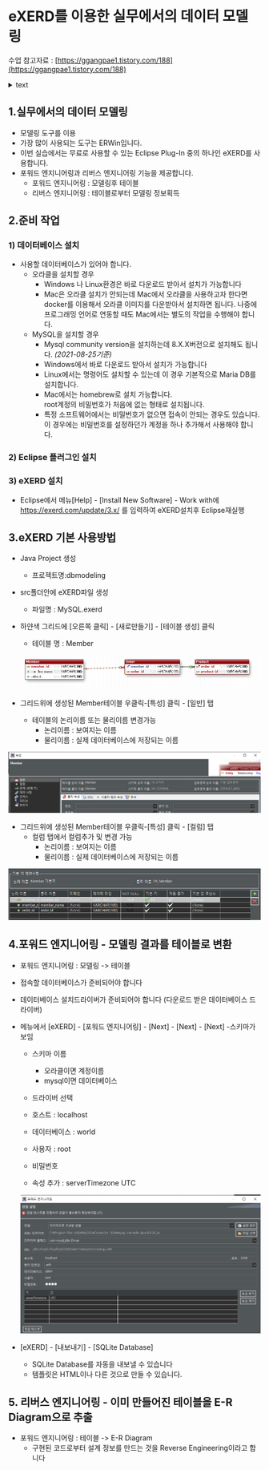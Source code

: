 # eXERD를 이용한 실무에서의 데이터 모델링

수업 참고자료 : [https://ggangpae1.tistory.com/188](https://ggangpae1.tistory.com/188)

<style>
    summary.tgg {
      color: #1c87c9;
    }
</style>

<details>
  <summary><span id='tgg'>text</span></summary>
<div markdown="1" style="color:red" >

```python
from flask import Flask, request, render_template
# model.py 임포트
import model
```

</div>
</details>

## 1.실무에서의 데이터 모델링
- 모델링 도구를 이용
- 가장 많이 사용되는 도구는 ERWin입니다.
- 이번 실습에서는 무료로 사용할 수 있는 Eclipse Plug-In 중의 하나인 eXERD를 사용합니다.
- 포워드 엔지니어링과 리버스 엔지니어링 기능을 제공합니다. 
  - 포워드 엔지니어링 : 모델링후 테이블
  - 리버스 엔지니어링 : 테이블로부터 모델링 정보획득



## 2.준비 작업
### 1) 데이터베이스 설치
- 사용할 데이터베이스가 있어야 합니다.
  - 오라클을 설치할 경우
    -  Windows 나 Linux환경은 바로 다운로드 받아서 설치가 가능합니다
    -  Mac은 오라클 설치가 안되는데 Mac에서 오라클을 사용하고자 한다면 docker를 이용해서 오라클 이미지를 다운받아서 설치하면 됩니다. 
      나중에 프로그래밍 언어로 연동할 때도 Mac에서는 별도의 작업을 수행해야 합니다.
  - MySQL을 설치할 경우
    - Mysql community version을 설치하는데 8.X.X버전으로 설치해도 됩니다. *(2021-08-25기준)*
    - Windows에서 바로 다운로드 받아서 설치가 가능합니다
    - Linux에서는 명령어도 설치할 수 있는데 이 경우 기본적으로 Maria DB를 설치합니다.
    - Mac에서는 homebrew로 설치 가능합니다.  
      root계정의 비밀번호가 처음에 없는 형태로 설치됩니다.
    - 특정 소프트웨어에서는 비밀번호가 없으면 접속이 안되는 경우도 있습니다. 이 경우에는 비밀번호를 설정하던가 계정을 하나 추가해서 사용해야 합니다. 


### 2) Eclipse 플러그인 설치

### 3) eXERD 설치
- Eclipse에서 메뉴[Help] - [Install New Software] - Work with에  https://exerd.com/update/3.x/ 를 입력하여 eXERD설치후 Eclipse재실행



## 3.eXERD 기본 사용방법
- Java Project 생성 
  - 프로젝트명:dbmodeling
- src폴더안에 eXERD파일 생성
  - 파일명 : MySQL.exerd
- 하얀색 그리드에 [오른쪽 클릭] - [새로만들기] - [테이블 생성] 클릭
  - 테이블 명 : Member
  
  ![image-20210825184528665](image/image-20210825184528665.png)
- 그리드위에 생성된 Member테이블 우클릭-[특성] 클릭 - [일반] 탭
  - 테이블의 논리이름 또는 물리이름 변경가능
    - 논리이름 : 보여지는 이름
    - 물리이름 : 실제 데이터베이스에 저장되는 이름

![image-20210825184920884](image/image-20210825184920884.png)



- 그리드위에 생성된 Member테이블 우클릭-[특성] 클릭 - [컬럼] 탭
  - 컬럼 탭에서 컬럼추가 및 변경 가능
    - 논리이름 : 보여지는 이름
    - 물리이름 : 실제 데이터베이스에 저장되는 이름

![image-20210825184957184](image/image-20210825184957184.png)



## 4.포워드 엔지니어링 - 모델링 결과를 테이블로 변환

- 포워드 엔지니어링 : 모델링 -> 테이블

- 접속할 데이터베이스가 준비되어야 합니다

- 데이터베이스 설치드라이버가 준비되어야 합니다 (다운로드 받은 데이터베이스 드라이버)

- 메뉴에서 [eXERD] - [포워드 엔지니어링] - [Next] -  [Next] - [Next] -스키마가 보임

  - 스키마 이름
  
    - 오라클이면 계정이름
    - mysql이면 데이터베이스
  
  - 드라이버 선택 
  
  - 호스트 : localhost
  - 데이터베이스 : world
  - 사용자 : root
  - 비밀번호
  - 속성 추가 : serverTimezone UTC
  
  ![image-20210825185938494](image/image-20210825185938494.png)



- [eXERD] - [내보내기] - [SQLite Database]
  - SQLite Database를 자동을 내보낼 수 있습니다
  - 템플릿은 HTML이나 다른 것으로 만들 수 있습니다.



## 5. 리버스 엔지니어링 - 이미 만들어진 테이블을 E-R Diagram으로 추출

-  포워드 엔지니어링 : 테이블 -> E-R Diagram
   - 구현된 코드로부터 설계 정보를 만드는 것을 Reverse Engineering이라고 합니다
